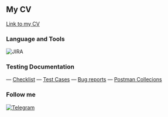 ## My CV
[Link to my CV]()

### Language and Tools
![JIRA](https://img.shields.io/badge/JIRA-090909?style=for-the-badge&logo=JIRA&logoColor=036ffc)

### Testing Documentation
— [Checklist]()
— [Test Cases](https://docs.google.com/spreadsheets/d/1buZOME7QrjeFBXjV3O-53HOIOZaHfAwk9lkD6CsLaz8/edit#gid=0)
— [Bug reports](https://docs.google.com/spreadsheets/d/1YHar02dl7nM2Xwcc7mnFHBRz3HRAnLsIw9YNouB-hYI/edit#gid=0)
— [Postman Collecions]()


### Follow me
[![Telegram](https://img.shields.io/badge/Telegram-090909?style=for-the-badge&logo=telegram&logoColor=031a5db)](https://t.me/j_u_31)